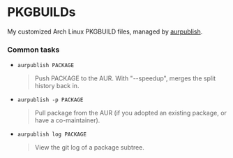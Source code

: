 PKGBUILDs
=========

My customized Arch Linux PKGBUILD files, managed by [aurpublish](https://github.com/eli-schwartz/aurpublish).

### Common tasks

* `aurpublish PACKAGE`

    > Push PACKAGE to the AUR. With "--speedup", merges the split history back in.

* `aurpublish -p PACKAGE`

    > Pull package from the AUR (if you adopted an existing package, or have a co-maintainer).

* `aurpublish log PACKAGE`

    > View the git log of a package subtree.
